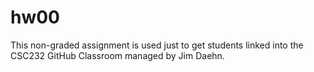 # hw00
This non-graded assignment is used just to get students linked into the CSC232 GitHub Classroom managed by Jim Daehn.
